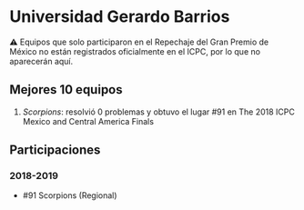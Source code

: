 # Universidad Gerardo Barrios

:warning: Equipos que solo participaron en el Repechaje del Gran Premio de México no están registrados oficialmente en el ICPC, por lo que no aparecerán aquí.

## Mejores 10 equipos

1. _Scorpions_: resolvió 0 problemas y obtuvo el lugar #91 en The 2018 ICPC Mexico and Central America Finals

## Participaciones

### 2018-2019

- #91 Scorpions (Regional)



